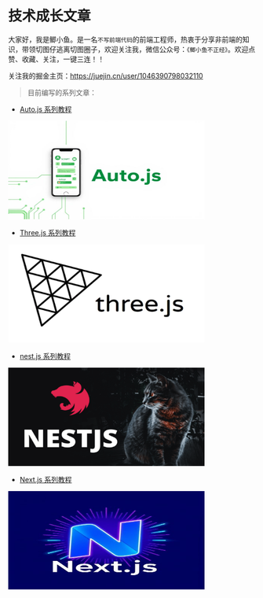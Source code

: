 # 技术成长文章

大家好，我是鲫小鱼。是一名`不写前端代码`的前端工程师，热衷于分享非前端的知识，带领切图仔逃离切图圈子，欢迎关注我，微信公众号：`《鲫小鱼不正经》`。欢迎点赞、收藏、关注，一键三连！！


关注我的掘金主页：https://juejin.cn/user/1046390798032110



> 目前编写的系列文章：


- [Auto.js 系列教程](./autojs/README.md)
<img src="./autojs/autojs.jpg" width="400" height="200" />


- [Three.js 系列教程](./threejs-tutorial/README.md)
<img src="./threejs-tutorial/threejs.png" width="400" height="200" />


- [nest.js 系列教程](./nestjs系列学习/README.md)
<img src="./nestjs系列学习/nestjs.png" width="400" height="200" />

- [Next.js 系列教程](./nextjs/README.md)
<img src="./nextjs/nextjs.jpg" width="400" height="200" />